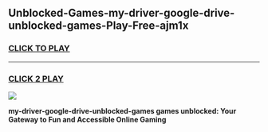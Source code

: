 
## Unblocked-Games-my-driver-google-drive-unblocked-games-Play-Free-ajm1x
<h3>
<a href="https://premium76.site?title=my-driver-google-drive-unblocked-games&ref=10A">CLICK TO PLAY</a></h3>
<hr>

<h3>
<a href="https://premium76.site?title=my-driver-google-drive-unblocked-games&ref=10A">CLICK 2 PLAY</a>
  
</h3>

<a href="https://premium76.site?title=my-driver-google-drive-unblocked-games&ref=10A"><img src="https://clearcache.store/games.png"></a>


**my-driver-google-drive-unblocked-games games unblocked: Your Gateway to Fun and Accessible Online Gaming**
